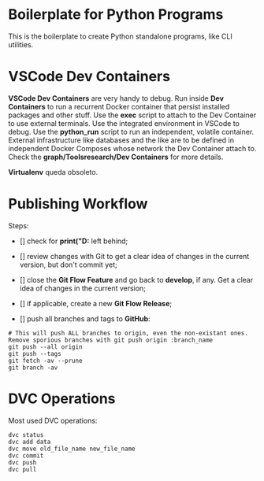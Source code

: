 # Boilerplate for Python Programs

This is the boilerplate to create Python standalone programs, like CLI utilities.


# VSCode Dev Containers

**VSCode Dev Containers** are very handy to debug. Run inside **Dev Containers** to run a recurrent Docker container that persist installed packages and other stuff. Use the **exec** script to attach to the Dev Container to use external terminals. Use the integrated environment in VSCode to debug. Use the **python_run** script to run an independent, volatile container. External infrastructure like databases and the like are to be defined in independent Docker Composes whose network the Dev Container attach to. Check the **graph/Toolsresearch/Dev Containers** for more details.

**Virtualenv** queda obsoleto.


# Publishing Workflow

Steps:

- [] check for **print("D:** left behind;

- [] review changes with Git to get a clear idea of changes in the current version, but don't commit yet;

- [] close the **Git Flow Feature** and go back to **develop**, if any. Get a clear idea of changes in the current version;

- [] if applicable, create a new **Git Flow Release**;

- [] push all branches and tags to **GitHub**:

```Shell
# This will push ALL branches to origin, even the non-existant ones. Remove sporious branches with git push origin :branch_name
git push --all origin
git push --tags
git fetch -av --prune
git branch -av
```


# DVC Operations

Most used DVC operations:

```shell
dvc status
dvc add data
dvc move old_file_name new_file_name
dvc commit
dvc push
dvc pull
```
